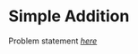 Simple Addition
=============
Problem statement
_[here](https://open.kattis.com/problems/simpleaddition)_